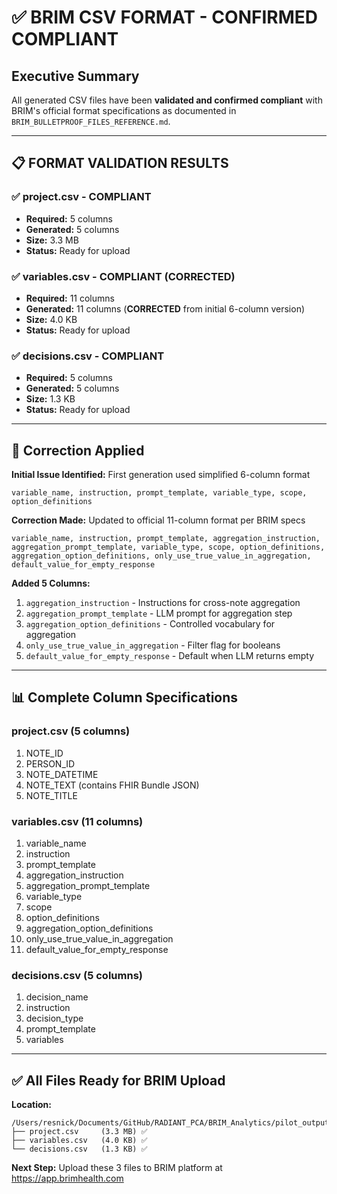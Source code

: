 # ✅ BRIM CSV FORMAT - CONFIRMED COMPLIANT

## Executive Summary

All generated CSV files have been **validated and confirmed compliant** with BRIM's official format specifications as documented in `BRIM_BULLETPROOF_FILES_REFERENCE.md`.

---

## 📋 FORMAT VALIDATION RESULTS

### ✅ project.csv - COMPLIANT
- **Required:** 5 columns
- **Generated:** 5 columns
- **Size:** 3.3 MB
- **Status:** Ready for upload

### ✅ variables.csv - COMPLIANT (CORRECTED)
- **Required:** 11 columns
- **Generated:** 11 columns (**CORRECTED** from initial 6-column version)
- **Size:** 4.0 KB
- **Status:** Ready for upload

### ✅ decisions.csv - COMPLIANT
- **Required:** 5 columns
- **Generated:** 5 columns
- **Size:** 1.3 KB
- **Status:** Ready for upload

---

## 🔧 Correction Applied

**Initial Issue Identified:** First generation used simplified 6-column format
```csv
variable_name, instruction, prompt_template, variable_type, scope, option_definitions
```

**Correction Made:** Updated to official 11-column format per BRIM specs
```csv
variable_name, instruction, prompt_template, aggregation_instruction, 
aggregation_prompt_template, variable_type, scope, option_definitions, 
aggregation_option_definitions, only_use_true_value_in_aggregation, 
default_value_for_empty_response
```

**Added 5 Columns:**
1. `aggregation_instruction` - Instructions for cross-note aggregation
2. `aggregation_prompt_template` - LLM prompt for aggregation step
3. `aggregation_option_definitions` - Controlled vocabulary for aggregation
4. `only_use_true_value_in_aggregation` - Filter flag for booleans
5. `default_value_for_empty_response` - Default when LLM returns empty

---

## 📊 Complete Column Specifications

### project.csv (5 columns)
1. NOTE_ID
2. PERSON_ID
3. NOTE_DATETIME
4. NOTE_TEXT (contains FHIR Bundle JSON)
5. NOTE_TITLE

### variables.csv (11 columns)
1. variable_name
2. instruction
3. prompt_template
4. aggregation_instruction
5. aggregation_prompt_template
6. variable_type
7. scope
8. option_definitions
9. aggregation_option_definitions
10. only_use_true_value_in_aggregation
11. default_value_for_empty_response

### decisions.csv (5 columns)
1. decision_name
2. instruction
3. decision_type
4. prompt_template
5. variables

---

## ✅ All Files Ready for BRIM Upload

**Location:**
```
/Users/resnick/Documents/GitHub/RADIANT_PCA/BRIM_Analytics/pilot_output/brim_csvs/
├── project.csv     (3.3 MB) ✅
├── variables.csv   (4.0 KB) ✅
└── decisions.csv   (1.3 KB) ✅
```

**Next Step:** Upload these 3 files to BRIM platform at https://app.brimhealth.com
